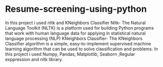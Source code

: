 # Resume-screening-using-python
In this project i used nltk and KNeighbors Classifier
Nltk- The Natural Language Toolkit (NLTK) is a platform used for building Python programs that work with human language data for applying in statistical natural language processing (NLP)
KNeighbors Classifier- The KNeighbors Classifier algorithm is a simple, easy-to-implement supervised machine learning algorithm that can be used to solve classification and problems.
In this project i used Numpy, Pandas, Matplotlib, Seaborn ,Regular exppression and nltk library.
